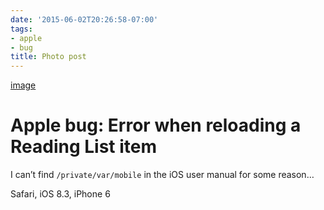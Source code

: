 ```yaml
---
date: '2015-06-02T20:26:58-07:00'
tags:
- apple
- bug
title: Photo post
---
```


[image](/img/2015-06-03-photo-post/b4ebbffd3e50ef3f15dd1d9ab956c9fa7ef39fee879c626c64feeff83ac5003c.jpg)

# Apple bug: Error when reloading a Reading List item

I can’t find `/private/var/mobile` in the iOS user manual for some reason…

Safari, iOS 8.3, iPhone 6
